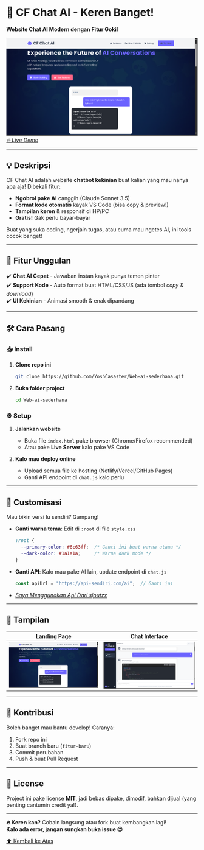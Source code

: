 # **📌 CF Chat AI - Keren Banget!**  
**Website Chat AI Modern dengan Fitur Gokil**  

![Preview CF Chat AI](./assets/web.png)
*[🔥 Live Demo](https://yoshcasaster.github.io/Web-ai-sederhana/)*  

---

## **💡 Deskripsi**  
CF Chat AI adalah website **chatbot kekinian** buat kalian yang mau nanya apa aja! Dibekali fitur:  
- **Ngobrol pake AI** canggih (Claude Sonnet 3.5)  
- **Format kode otomatis** kayak VS Code (bisa copy & preview!)  
- **Tampilan keren** & responsif di HP/PC  
- **Gratis!** Gak perlu bayar-bayar  

Buat yang suka coding, ngerjain tugas, atau cuma mau ngetes AI, ini tools cocok banget!  

---

## **🚀 Fitur Unggulan**  
✔️ **Chat AI Cepat** - Jawaban instan kayak punya temen pinter  
✔️ **Support Kode** - Auto format buat HTML/CSS/JS (ada tombol *copy* & *download*)  
✔️ **UI Kekinian** - Animasi smooth & enak dipandang  

---

## **🛠️ Cara Pasang**  

### **📥 Install**  
1. **Clone repo ini**  
   ```bash
   git clone https://github.com/YoshCasaster/Web-ai-sederhana.git
   ```
2. **Buka folder project**  
   ```bash
   cd Web-ai-sederhana
   ```

### **⚙️ Setup**  
1. **Jalankan website**  
   - Buka file `index.html` pake browser (Chrome/Firefox recommended)  
   - Atau pake **Live Server** kalo pake VS Code  

2. **Kalo mau deploy online**  
   - Upload semua file ke hosting (Netlify/Vercel/GitHub Pages)  
   - Ganti API endpoint di `chat.js` kalo perlu  

---

## **🎨 Customisasi**  
Mau bikin versi lu sendiri? Gampang!  
- **Ganti warna tema**: Edit di `:root` di file `style.css`  
  ```css
  :root {
    --primary-color: #6c63ff;  /* Ganti ini buat warna utama */
    --dark-color: #1a1a1a;     /* Warna dark mode */
  }
  ```
- **Ganti API**: Kalo mau pake AI lain, update endpoint di `chat.js`  
  ```javascript
  const apiUrl = "https://api-sendiri.com/ai";  // Ganti ini
  ```
- *[Saya Menggunakan Api Dari siputzx](https://api.siputzx.my.id/)*


---

## **📱 Tampilan**  
| **Landing Page** | **Chat Interface** |  
|------------------|-------------------|  
| ![Landing Page](./assets/web.png)|![Chat Page](./assets/chatai.png)|

---

## **💬 Kontribusi**  
Boleh banget mau bantu develop! Caranya:  
1. Fork repo ini  
2. Buat branch baru (`fitur-baru`)  
3. Commit perubahan  
4. Push & buat Pull Request  

---

## **📜 License**  
Project ini pake license **MIT**, jadi bebas dipake, dimodif, bahkan dijual (yang penting cantumin credit ya!).  

---

**🔥 Keren kan?** Cobain langsung atau fork buat kembangkan lagi!  
**Kalo ada error, jangan sungkan buka issue 😉**  

[⬆️ Kembali ke Atas](#-cf-chat-ai---keren-banget)
